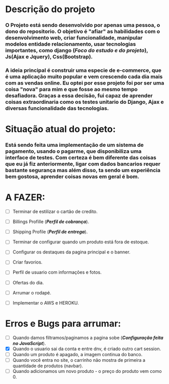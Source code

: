 # Descrição do projeto
### O Projeto está sendo desenvolvido por apenas uma pessoa, o dono do repositorio. O objetivo é "afiar" as habilidades com o desenvolvimento web, criar funcionalidade, manipular modelos entidade relacionamento, usar tecnologias importantes, como django (**_Foco do estudo e do projeto_**), Js(Ajax e Jquery), Css(Bootstrap).

### A ideia principal é construir uma especie de e-commerce, que é uma aplicação muito popular e vem crescendo cada dia mais com as vendas online. Eu optei por esse projeto foi por ser uma coisa "nova" para mim e que fosse ao mesmo tempo desafiadora. Graças a essa decisão, fui capaz de aprender coisas extraordinaria como os testes unitario do Django, Ajax e diversas funcionalidade das tecnologias.

# Situação atual do projeto:
### Está sendo feita uma implementação de um sistema de pagamento, usando o pagarme, que disponibiliza uma interface de testes. Com certeza é bem diferente das coisas que eu já fiz anteriormente, ligar com dados bancarios requer bastante segurança mas além disso, ta sendo um experiência bem gostosa, aprender coisas novas em geral é bom.

# A FAZER:
- [ ] Terminar de estilizar o cartão de credito.
- [ ] Billings Profille (**_Perfil de cobrança_**).
- [ ] Shipping Profile (**_Perfil de entrega_**).
- [ ] Terminar de configurar quando um produto está fora de estoque.
- [ ] Configurar os destaques da pagina principal e o banner.
- [ ] Criar favorios.
- [ ] Perfil de usuario com informações e fotos.
- [ ] Ofertas do dia.
- [ ] Arrumar o rodapé.
- [ ] Implementar o AWS e HEROKU.


# Erros e Bugs para arrumar:
- [ ] Quando damos filtramos/paginamos a pagina sobe (**_Configuração feita no JavaScript_**).
- [x] Quando o usuario sai da conta e entre dnv, é criado outro cart session.
- [ ] Quando um produto é apagado, a imagem continua do banco.
- [ ] Quando você entra no site, o carrinho não mostra de primeira a quantidade de produtos (navbar).
- [ ] Quando adicionamos um novo produto - o preço do produto vem como 0.
